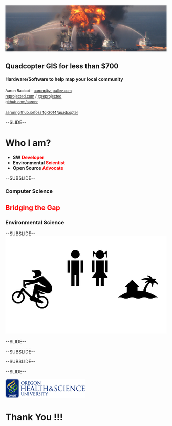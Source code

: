 <!------------------------------------------------------------>
<!--      FOSS4G 2014 - Quadcopter GIS on the cheap         -->
<!--      Target talk time - 20 min + 5 min questions       -->
<!------------------------------------------------------------>


<!------------------------------------------------------------>
<!-- Topic: Title slide -->

<img style="max-height: 200px;" src="images/dwh_burning_cover.png">
<h2>Quadcopter GIS for less than $700</h2>
<h4>Hardware/Software to help map your local community</h4>
<p>
    <small>Aaron Racicot - <a href="mailto:aaronr@z-pulley.com">aaronr@z-pulley.com</a>
<br>
<a href="http://reprojected.com">reprojected.com</a> / <a href="http://twitter.com/reprojected">@reprojected</a> 
<br>
<a href="https://github.com/aaronr">github.com/aaronr</a>
<br><br>
<a href="http://aaronr.github.io/foss4g-2014/smalltown">aaronr.github.io/foss4g-2014/quadcopter</a>
</small>
</p>

<!------------------------------------------------------------>
--SLIDE--
<!-- Topic: Introduce myself -->

<h1>Who I am?</h1>

<ul>
  <li><strong>SW <span style="color:#ff0000;">Developer</span></strong></li>
  <li><strong>Environmental <span style="color:#ff0000;">Scientist</span></strong></li>
  <li><strong>Open Source <span style="color:#ff0000;">Advocate</span></strong></li>
</ul>

--SUBSLIDE--

  <h3>Computer Science</h3>
  <h2><span style="color:#ff0000;">Bridging the Gap</span></h2>
  <h3>Environmental Science</h3>

--SUBSLIDE--
<img src="images/whoami.png">


<!------------------------------------------------------------>
--SLIDE--
<!-- Topic: Introduce ... -->

--SUBSLIDE--

--SUBSLIDE--

<!------------------------------------------------------------>
--SLIDE--
<!-- Topic: Thank You -->

<img style="max-height: 550px;" src="images/OHSU_logo.jpg">
<h1>Thank You !!!</h1>

